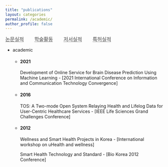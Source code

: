 ```yaml
---
title: "publications"
layout: categories
permalink: /academic/
author_profile: false
---
```


<style>
    .styled-links a {
        font-family: "Arial", sans-serif;
        font-weight: bold;
        font-size: 16px;
        color: gray;
        text-decoration: none;
        margin-right: 30px;
        text-decoration: underline;
    }

    .styled-links a:hover {
        color: lightgray;
        
    }
</style>

<div class="styled-links">
    <a href="/publications">논문실적</a>
    <a href="/academic">학술활동</a>
    <a href="/book">저서실적</a>
    <a href="/patent">특허실적</a>
</div>


- academic
    - <h4>2021</h4>
        
        Development of Online Service for Brain Disease Prediction Using Machine Learning - [2021 International Conference on Information and Communication Technology Convergence]
        
    - <h4>2016</h4>
        
        TOS: A Two-mode Open System Relaying Health and Lifelog Data for User-Centric Healthcare Services - [IEEE Life Sciences Grand Challenges Conference]
        
    - <h4>2012</h4>
        
        Wellness and Smart Health Projects in Korea - [International workshop on uHealth and wellness]
        
        Smart Health Technology and Standard - [Bio Korea 2012 Conference]
        
